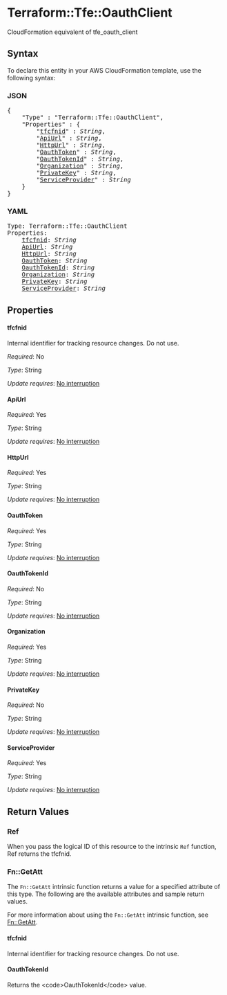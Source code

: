 # Terraform::Tfe::OauthClient

CloudFormation equivalent of tfe_oauth_client

## Syntax

To declare this entity in your AWS CloudFormation template, use the following syntax:

### JSON

<pre>
{
    "Type" : "Terraform::Tfe::OauthClient",
    "Properties" : {
        "<a href="#tfcfnid" title="tfcfnid">tfcfnid</a>" : <i>String</i>,
        "<a href="#apiurl" title="ApiUrl">ApiUrl</a>" : <i>String</i>,
        "<a href="#httpurl" title="HttpUrl">HttpUrl</a>" : <i>String</i>,
        "<a href="#oauthtoken" title="OauthToken">OauthToken</a>" : <i>String</i>,
        "<a href="#oauthtokenid" title="OauthTokenId">OauthTokenId</a>" : <i>String</i>,
        "<a href="#organization" title="Organization">Organization</a>" : <i>String</i>,
        "<a href="#privatekey" title="PrivateKey">PrivateKey</a>" : <i>String</i>,
        "<a href="#serviceprovider" title="ServiceProvider">ServiceProvider</a>" : <i>String</i>
    }
}
</pre>

### YAML

<pre>
Type: Terraform::Tfe::OauthClient
Properties:
    <a href="#tfcfnid" title="tfcfnid">tfcfnid</a>: <i>String</i>
    <a href="#apiurl" title="ApiUrl">ApiUrl</a>: <i>String</i>
    <a href="#httpurl" title="HttpUrl">HttpUrl</a>: <i>String</i>
    <a href="#oauthtoken" title="OauthToken">OauthToken</a>: <i>String</i>
    <a href="#oauthtokenid" title="OauthTokenId">OauthTokenId</a>: <i>String</i>
    <a href="#organization" title="Organization">Organization</a>: <i>String</i>
    <a href="#privatekey" title="PrivateKey">PrivateKey</a>: <i>String</i>
    <a href="#serviceprovider" title="ServiceProvider">ServiceProvider</a>: <i>String</i>
</pre>

## Properties

#### tfcfnid

Internal identifier for tracking resource changes. Do not use.

_Required_: No

_Type_: String

_Update requires_: [No interruption](https://docs.aws.amazon.com/AWSCloudFormation/latest/UserGuide/using-cfn-updating-stacks-update-behaviors.html#update-no-interrupt)

#### ApiUrl

_Required_: Yes

_Type_: String

_Update requires_: [No interruption](https://docs.aws.amazon.com/AWSCloudFormation/latest/UserGuide/using-cfn-updating-stacks-update-behaviors.html#update-no-interrupt)

#### HttpUrl

_Required_: Yes

_Type_: String

_Update requires_: [No interruption](https://docs.aws.amazon.com/AWSCloudFormation/latest/UserGuide/using-cfn-updating-stacks-update-behaviors.html#update-no-interrupt)

#### OauthToken

_Required_: Yes

_Type_: String

_Update requires_: [No interruption](https://docs.aws.amazon.com/AWSCloudFormation/latest/UserGuide/using-cfn-updating-stacks-update-behaviors.html#update-no-interrupt)

#### OauthTokenId

_Required_: No

_Type_: String

_Update requires_: [No interruption](https://docs.aws.amazon.com/AWSCloudFormation/latest/UserGuide/using-cfn-updating-stacks-update-behaviors.html#update-no-interrupt)

#### Organization

_Required_: Yes

_Type_: String

_Update requires_: [No interruption](https://docs.aws.amazon.com/AWSCloudFormation/latest/UserGuide/using-cfn-updating-stacks-update-behaviors.html#update-no-interrupt)

#### PrivateKey

_Required_: No

_Type_: String

_Update requires_: [No interruption](https://docs.aws.amazon.com/AWSCloudFormation/latest/UserGuide/using-cfn-updating-stacks-update-behaviors.html#update-no-interrupt)

#### ServiceProvider

_Required_: Yes

_Type_: String

_Update requires_: [No interruption](https://docs.aws.amazon.com/AWSCloudFormation/latest/UserGuide/using-cfn-updating-stacks-update-behaviors.html#update-no-interrupt)

## Return Values

### Ref

When you pass the logical ID of this resource to the intrinsic `Ref` function, Ref returns the tfcfnid.

### Fn::GetAtt

The `Fn::GetAtt` intrinsic function returns a value for a specified attribute of this type. The following are the available attributes and sample return values.

For more information about using the `Fn::GetAtt` intrinsic function, see [Fn::GetAtt](https://docs.aws.amazon.com/AWSCloudFormation/latest/UserGuide/intrinsic-function-reference-getatt.html).

#### tfcfnid

Internal identifier for tracking resource changes. Do not use.

#### OauthTokenId

Returns the &lt;code&gt;OauthTokenId&lt;/code&gt; value.

